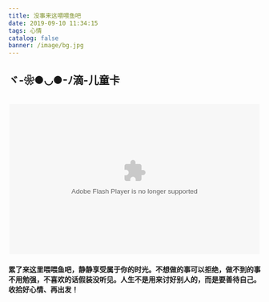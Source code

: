 ```yaml
---
title: 没事来这喂喂鱼吧
date: 2019-09-10 11:34:15
tags: 心情
catalog: false
banner: /image/bg.jpg
---
```

## ヾ-❀●◡●-ﾉ滴-儿童卡
<center><br><object type="application/x-shockwave-flash" style="outline:none;" data="http://cdn.abowman.com/widgets/fish/fish.swf?" width="500" height="300"><param name="movie" value="http://cdn.abowman.com/widgets/fish/fish.swf?"><param name="AllowScriptAccess" value="always"><param name="wmode" value="opaque"><param name="scale" value="noscale"><param name="salign" value="tl"></object><br></center> 

#### 累了来这里喂喂鱼吧，静静享受属于你的时光。不想做的事可以拒绝，做不到的事不用勉强，不喜欢的话假装没听见。人生不是用来讨好别人的，而是要善待自己。收拾好心情、再出发！